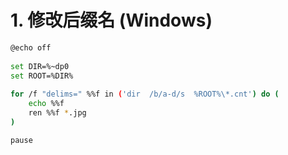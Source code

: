 # 1. 修改后缀名 (Windows)

```bash
@echo off
 
set DIR=%~dp0
set ROOT=%DIR%
 
for /f "delims=" %%f in ('dir  /b/a-d/s  %ROOT%\*.cnt') do (
	echo %%f
	ren %%f *.jpg
)

pause
```

